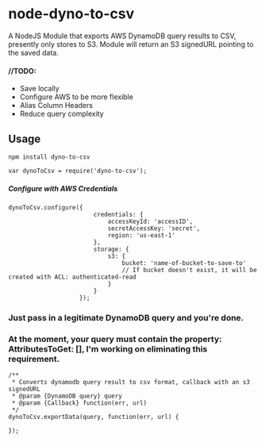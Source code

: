 node-dyno-to-csv
================

A NodeJS Module that exports AWS DynamoDB query results to CSV, presently only stores to S3.
Module will return an S3 signedURL pointing to the saved data.

#### //TODO: 
* Save locally
* Configure AWS to be more flexible
* Alias Column Headers
* Reduce query complexity

Usage
------

```
npm install dyno-to-csv
```


```
var dynoToCsv = require('dyno-to-csv'); 
```
##### Configure with AWS Credentials
```
dynoToCsv.configure({
                        credentials: {
                            accessKeyId: 'accessID',
                            secretAccessKey: 'secret',
                            region: 'us-east-1'
                        },
                        storage: {
                            s3: {
                                bucket: 'name-of-bucket-to-save-to' 
                                // If bucket doesn't exist, it will be created with ACL: authenticated-read 
                            }
                        }
                    });
```


### Just pass in a legitimate DynamoDB query and you're done.
### At the moment, your query must contain the property: AttributesToGet: [], I'm working on eliminating this requirement.
```
/**
 * Converts dynamodb query result to csv format, callback with an s3 signedURL
 * @param {DynamoDB query} query 
 * @param {Callback} function(err, url)
 */
dynoToCsv.exportData(query, function(err, url) {

});
```
